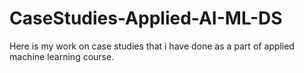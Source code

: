 # CaseStudies-Applied-AI-ML-DS
Here is my work on case studies  that i have done as a part of applied machine learning course.
